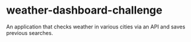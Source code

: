 # weather-dashboard-challenge
An application that checks weather in various cities via an API and saves previous searches.
